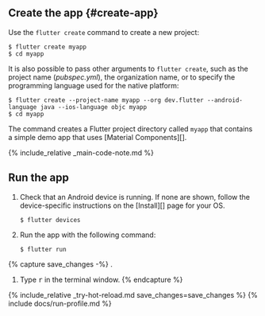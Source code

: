 <div class="tab-pane" id="terminal" role="tabpanel" aria-labelledby="terminal-tab" markdown="1">

## Create the app  {#create-app}

Use the `flutter create` command to create a new project:

```terminal
$ flutter create myapp
$ cd myapp
```

It is also possible to pass other arguments to `flutter create`,
such as the project name (*pubspec.yml*), the organization name,
or to specify the programming language used for the native platform:

```terminal
$ flutter create --project-name myapp --org dev.flutter --android-language java --ios-language objc myapp
$ cd myapp
```

The command creates a Flutter project directory called `myapp` that
contains a simple demo app that uses [Material Components][].

{% include_relative _main-code-note.md  %}

## Run the app

 1. Check that an Android device is running. If none are shown, follow the
    device-specific instructions on the [Install][] page for your OS.

    ```terminal
    $ flutter devices
    ```

 2. Run the app with the following command:

    ```terminal
    $ flutter run
    ```

{% capture save_changes -%}
.
1. Type <kbd>r</kbd> in the terminal window.
{% endcapture %}

{% include_relative _try-hot-reload.md save_changes=save_changes %}
{% include docs/run-profile.md %}

[trusted your computer]:/get-started/install/macos#trust

</div>

